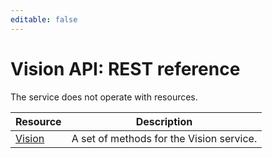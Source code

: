 ```yaml
---
editable: false
---
```


# Vision API: REST reference
The service does not operate with resources.

Resource | Description
--- | ---
[Vision](Vision/index.md) | A set of methods for the Vision service.